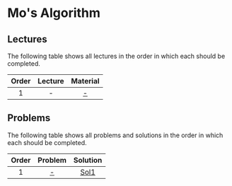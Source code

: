 # Mo's Algorithm

## Lectures

The following table shows all lectures in the order in which each should be completed.

| Order | Lecture | Material |
|:---:|:---:|:---:|
| 1 | - | [-]() |

## Problems

The following table shows all problems and solutions in the order in which each should be completed.

| Order | Problem | Solution |
|:---:|:---:|:---:|
| 1 | [-]() | [Sol1]() |